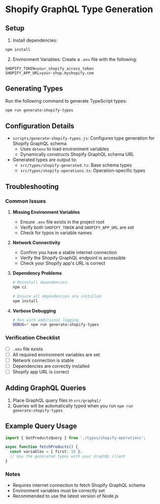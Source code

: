 # Shopify GraphQL Type Generation

## Setup

1. Install dependencies:
```bash
npm install
```

2. Environment Variables:
Create a `.env` file with the following:
```
SHOPIFY_TOKEN=your_shopify_access_token
SHOPIFY_APP_URL=your-shop.myshopify.com
```

## Generating Types

Run the following command to generate TypeScript types:
```bash
npm run generate:shopify-types
```

## Configuration Details

- `scripts/generate-shopify-types.js`: Configures type generation for Shopify GraphQL schema
  - Uses `dotenv` to load environment variables
  - Dynamically constructs Shopify GraphQL schema URL
- Generated types are output to:
  - `src/types/shopify-generated.ts`: Base schema types
  - `src/types/shopify-operations.ts`: Operation-specific types

## Troubleshooting

### Common Issues

1. **Missing Environment Variables**
   - Ensure `.env` file exists in the project root
   - Verify both `SHOPIFY_TOKEN` and `SHOPIFY_APP_URL` are set
   - Check for typos in variable names

2. **Network Connectivity**
   - Confirm you have a stable internet connection
   - Verify the Shopify GraphQL endpoint is accessible
   - Check your Shopify app's URL is correct

3. **Dependency Problems**
   ```bash
   # Reinstall dependencies
   npm ci
   
   # Ensure all dependencies are installed
   npm install
   ```

4. **Verbose Debugging**
   ```bash
   # Run with additional logging
   DEBUG=* npm run generate:shopify-types
   ```

### Verification Checklist
- [ ] `.env` file exists
- [ ] All required environment variables are set
- [ ] Network connection is stable
- [ ] Dependencies are correctly installed
- [ ] Shopify app URL is correct

## Adding GraphQL Queries

1. Place GraphQL query files in `src/graphql/`
2. Queries will be automatically typed when you run `npm run generate:shopify-types`

## Example Query Usage

```typescript
import { GetProductsQuery } from './types/shopify-operations';

async function fetchProducts() {
  const variables = { first: 10 };
  // Use the generated types with your GraphQL client
}
```

### Notes
- Requires internet connection to fetch Shopify GraphQL schema
- Environment variables must be correctly set
- Recommended to use the latest version of Node.js 